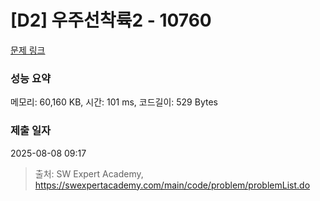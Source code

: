 # [D2] 우주선착륙2 - 10760 

[문제 링크](https://swexpertacademy.com/main/code/problem/problemDetail.do?contestProbId=AXSHJueab1oDFAQT) 

### 성능 요약

메모리: 60,160 KB, 시간: 101 ms, 코드길이: 529 Bytes

### 제출 일자

2025-08-08 09:17



> 출처: SW Expert Academy, https://swexpertacademy.com/main/code/problem/problemList.do